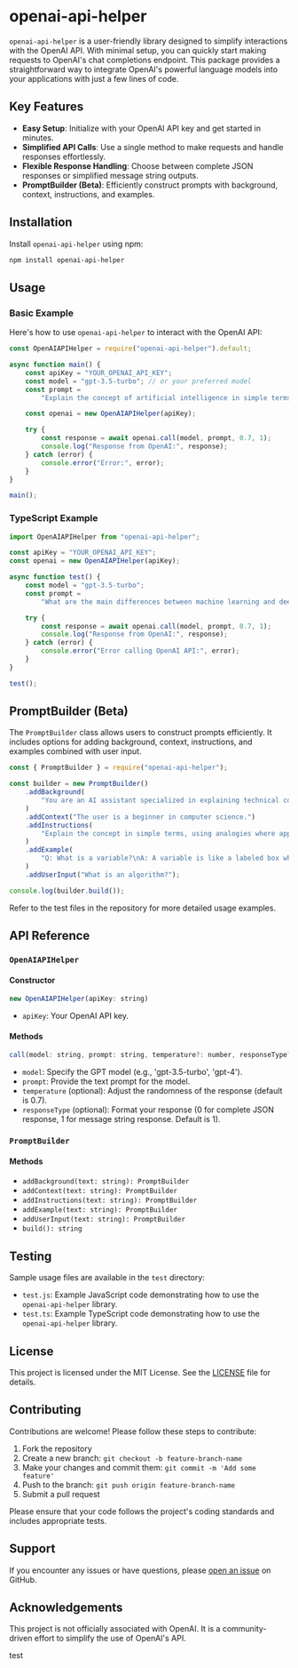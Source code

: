 # openai-api-helper

`openai-api-helper` is a user-friendly library designed to simplify interactions with the OpenAI API. With minimal setup, you can quickly start making requests to OpenAI's chat completions endpoint. This package provides a straightforward way to integrate OpenAI's powerful language models into your applications with just a few lines of code.

## Key Features

- **Easy Setup**: Initialize with your OpenAI API key and get started in minutes.
- **Simplified API Calls**: Use a single method to make requests and handle responses effortlessly.
- **Flexible Response Handling**: Choose between complete JSON responses or simplified message string outputs.
- **PromptBuilder (Beta)**: Efficiently construct prompts with background, context, instructions, and examples.

## Installation

Install `openai-api-helper` using npm:

```bash
npm install openai-api-helper
```

## Usage

### Basic Example

Here's how to use `openai-api-helper` to interact with the OpenAI API:

```javascript
const OpenAIAPIHelper = require("openai-api-helper").default;

async function main() {
	const apiKey = "YOUR_OPENAI_API_KEY";
	const model = "gpt-3.5-turbo"; // or your preferred model
	const prompt =
		"Explain the concept of artificial intelligence in simple terms.";

	const openai = new OpenAIAPIHelper(apiKey);

	try {
		const response = await openai.call(model, prompt, 0.7, 1);
		console.log("Response from OpenAI:", response);
	} catch (error) {
		console.error("Error:", error);
	}
}

main();
```

### TypeScript Example

```typescript
import OpenAIAPIHelper from "openai-api-helper";

const apiKey = "YOUR_OPENAI_API_KEY";
const openai = new OpenAIAPIHelper(apiKey);

async function test() {
	const model = "gpt-3.5-turbo";
	const prompt =
		"What are the main differences between machine learning and deep learning?";

	try {
		const response = await openai.call(model, prompt, 0.7, 1);
		console.log("Response from OpenAI:", response);
	} catch (error) {
		console.error("Error calling OpenAI API:", error);
	}
}

test();
```

## PromptBuilder (Beta)

The `PromptBuilder` class allows users to construct prompts efficiently. It includes options for adding background, context, instructions, and examples combined with user input.

```javascript
const { PromptBuilder } = require("openai-api-helper");

const builder = new PromptBuilder()
	.addBackground(
		"You are an AI assistant specialized in explaining technical concepts."
	)
	.addContext("The user is a beginner in computer science.")
	.addInstructions(
		"Explain the concept in simple terms, using analogies where appropriate."
	)
	.addExample(
		"Q: What is a variable?\nA: A variable is like a labeled box where you can store information. Just as you might put toys in a box labeled 'Toys', you can put data in a variable with a specific name."
	)
	.addUserInput("What is an algorithm?");

console.log(builder.build());
```

Refer to the test files in the repository for more detailed usage examples.

## API Reference

### `OpenAIAPIHelper`

#### Constructor

```javascript
new OpenAIAPIHelper(apiKey: string)
```

- `apiKey`: Your OpenAI API key.

#### Methods

```javascript
call(model: string, prompt: string, temperature?: number, responseType?: number): Promise<string | object>
```

- `model`: Specify the GPT model (e.g., 'gpt-3.5-turbo', 'gpt-4').
- `prompt`: Provide the text prompt for the model.
- `temperature` (optional): Adjust the randomness of the response (default is 0.7).
- `responseType` (optional): Format your response (0 for complete JSON response, 1 for message string response. Default is 1).

### `PromptBuilder`

#### Methods

- `addBackground(text: string): PromptBuilder`
- `addContext(text: string): PromptBuilder`
- `addInstructions(text: string): PromptBuilder`
- `addExample(text: string): PromptBuilder`
- `addUserInput(text: string): PromptBuilder`
- `build(): string`

## Testing

Sample usage files are available in the `test` directory:

- `test.js`: Example JavaScript code demonstrating how to use the `openai-api-helper` library.
- `test.ts`: Example TypeScript code demonstrating how to use the `openai-api-helper` library.

## License

This project is licensed under the MIT License. See the [LICENSE](LICENSE) file for details.

## Contributing

Contributions are welcome! Please follow these steps to contribute:

1. Fork the repository
2. Create a new branch: `git checkout -b feature-branch-name`
3. Make your changes and commit them: `git commit -m 'Add some feature'`
4. Push to the branch: `git push origin feature-branch-name`
5. Submit a pull request

Please ensure that your code follows the project's coding standards and includes appropriate tests.

## Support

If you encounter any issues or have questions, please [open an issue](https://github.com/yourusername/openai-api-helper/issues) on GitHub.

## Acknowledgements

This project is not officially associated with OpenAI. It is a community-driven effort to simplify the use of OpenAI's API.

test
